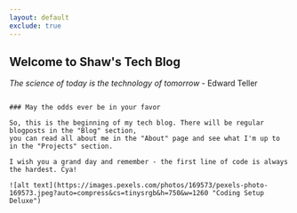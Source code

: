 ```yaml
---
layout: default
exclude: true
---
```


## Welcome to Shaw's Tech Blog

*The science of today is the technology of tomorrow* - Edward Teller

~~~~~~~~~~~~~~~~~~~~~~~~~~~~~~~~~~~~~~~~~~~~~~~~~~~~~~~~~~~~~~~~~~~~~~~~

### May the odds ever be in your favor

So, this is the beginning of my tech blog. There will be regular blogposts in the "Blog" section, 
you can read all about me in the "About" page and see what I'm up to in the "Projects" section.

I wish you a grand day and remember - the first line of code is always the hardest. Cya!

![alt text](https://images.pexels.com/photos/169573/pexels-photo-169573.jpeg?auto=compress&cs=tinysrgb&h=750&w=1260 "Coding Setup Deluxe")